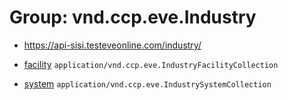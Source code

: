 # Group: vnd.ccp.eve.Industry 

* https://api-sisi.testeveonline.com/industry/ 

* [facility](industry/facility.md) `application/vnd.ccp.eve.IndustryFacilityCollection`
* [system](industry/system.md) `application/vnd.ccp.eve.IndustrySystemCollection`

